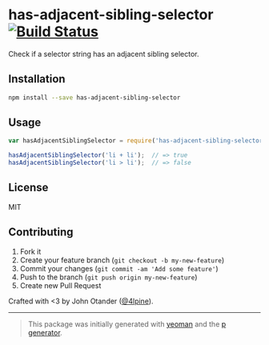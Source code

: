 # has-adjacent-sibling-selector [![Build Status](https://secure.travis-ci.org/johnotander/has-adjacent-sibling-selector.png?branch=master)](https://travis-ci.org/johnotander/has-adjacent-sibling-selector)

Check if a selector string has an adjacent sibling selector.

## Installation

```bash
npm install --save has-adjacent-sibling-selector
```

## Usage

```javascript
var hasAdjacentSiblingSelector = require('has-adjacent-sibling-selector');

hasAdjacentSiblingSelector('li + li');  // => true
hasAdjacentSiblingSelector('li > li');  // => false
```

## License

MIT

## Contributing

1. Fork it
2. Create your feature branch (`git checkout -b my-new-feature`)
3. Commit your changes (`git commit -am 'Add some feature'`)
4. Push to the branch (`git push origin my-new-feature`)
5. Create new Pull Request

Crafted with <3 by John Otander ([@4lpine](https://twitter.com/4lpine)).

***

> This package was initially generated with [yeoman](http://yeoman.io) and the [p generator](https://github.com/johnotander/generator-p.git).
